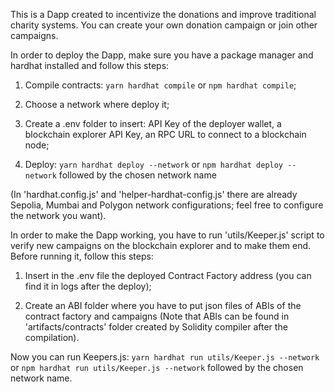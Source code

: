 This is a Dapp created to incentivize the donations and improve traditional charity systems. You can create your own donation campaign or join other campaigns.

In order to deploy the Dapp, make sure you have a package manager and hardhat installed and follow this steps:

1. Compile contracts: `yarn hardhat compile` or `npm hardhat compile`;

2. Choose a network where deploy it;

3. Create a .env folder to insert: API Key of the deployer wallet, a blockchain explorer API Key, an RPC URL to connect to a blockchain node;

4. Deploy: `yarn hardhat deploy --network` or `npm hardhat deploy --network` followed by the chosen network name

(In 'hardhat.config.js' and 'helper-hardhat-config.js' there are already Sepolia, Mumbai and Polygon network configurations; feel free to configure the network you want).

In order to make the Dapp working, you have to run 'utils/Keeper.js' script to verify new campaigns on the blockchain explorer and to make them end. Before running it, follow this steps:

1. Insert in the .env file the deployed Contract Factory address (you can find it in logs after the deploy);

2. Create an ABI folder where you have to put json files of ABIs of the contract factory and campaigns (Note that ABIs can be found in 'artifacts/contracts' folder created by Solidity compiler after the compilation).

Now you can run Keepers.js: `yarn hardhat run utils/Keeper.js --network` or `npm hardhat run utils/Keeper.js --network` followed by the chosen network name.

